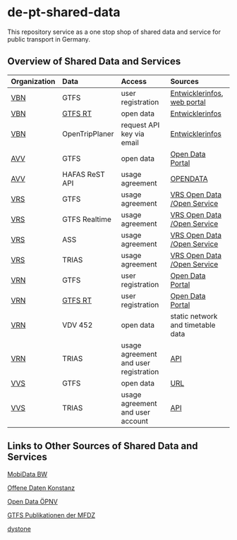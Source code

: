 # de-pt-shared-data
This repository service as a one stop shop of shared data and service for public transport in Germany.

## Overview of Shared Data and Services

|Organization |Data |Access |Sources
|:--- |:--- |:--- |:---
|[VBN](https://www.vbn.de/) |GTFS |user registration |[Entwicklerinfos](https://www.vbn.de/service/entwicklerinfos/), [web portal](https://www.connect-fahrplanauskunft.de/index.php?id=opendata)
|[VBN](https://www.vbn.de/) |[GTFS RT](GTFS_RT.md) |open data |[Entwicklerinfos](https://www.vbn.de/service/entwicklerinfos/)
|[VBN](https://www.vbn.de/) |OpenTripPlaner |request API key via email |[Entwicklerinfos](https://www.vbn.de/service/entwicklerinfos/)
|[AVV](https://avv.de) |GTFS |open data |[Open Data Portal](http://opendata.avv.de/)
|[AVV](https://avv.de) |HAFAS ReST API |usage agreement |[OPENDATA](https://avv.de/de/fahrplaene/opendata-service)
|[VRS](https://www.vrs.de/) |GTFS |usage agreement |[VRS Open Data /Open Service](https://www.vrs.de/fahren/fahrplanauskunft/opendata-/-openservice)
|[VRS](https://www.vrs.de/) |GTFS Realtime |usage agreement |[VRS Open Data /Open Service](https://www.vrs.de/fahren/fahrplanauskunft/opendata-/-openservice)
|[VRS](https://www.vrs.de/) |ASS |usage agreement |[VRS Open Data /Open Service](https://www.vrs.de/fahren/fahrplanauskunft/opendata-/-openservice)
|[VRS](https://www.vrs.de/) |TRIAS |usage agreement |[VRS Open Data /Open Service](https://www.vrs.de/fahren/fahrplanauskunft/opendata-/-openservice)
|[VRN](https://www.vrn.de/) |GTFS |user registration |[Open Data Portal](https://www.vrn.de/opendata/)
|[VRN](https://www.vrn.de/) |[GTFS RT](GTFS_RT.md) |user registration |[Open Data Portal](https://www.vrn.de/opendata/)
|[VRN](https://www.vrn.de/) |VDV 452 |open data |static network and timetable data
|[VRN](https://www.vrn.de/) |TRIAS |usage agreement and user registration |[API](https://www.vrn.de/opendata/API)
|[VVS](https://www.vvs.de/) |GTFS |open data |[URL](https://www.openvvs.de/dataset/e66f03e4-79f2-41d0-90f1-166ca609e491/resource/bfbb59c7-767c-4bca-bbb2-d8d32a3e0378/download/google_transit.zip)
|[VVS](https://www.vvs.de/) |TRIAS |usage agreement and user account |[API](https://openvvs.de/pages/api)

## Links to Other Sources of Shared Data and Services

[MobiData BW](https://www.mobidata-bw.de/)

[Offene Daten Konstanz](https://offenedaten-konstanz.de/)

[Open Data ÖPNV](opendata-oepnv.de)

[GTFS Publikationen der MFDZ](gtfs.mfdz.de)

[dystone](https://github.com/dystonse/dystonse/blob/master/project-status/Datenquellen.md)
